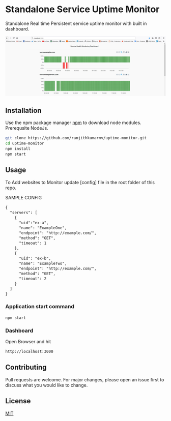 # Standalone Service Uptime Monitor

Standalone Real time Persistent service uptime monitor with built in dashboard.  

![Screenshot](sampleimgtwo.JPG)

## Installation

Use the npm package manager [npm](https://www.npmjs.com/) to download node modules. Prerequsite NodeJs.

```bash
git clone https://github.com/ranjithkumarmv/uptime-monitor.git
cd uptime-monitor
npm install
npm start
```

## Usage


To Add websites to Monitor update [config] file in the root folder of this repo.

SAMPLE CONFIG
```
{
  "servers": [
    {
      "uid":"ex-a",
      "name": "ExampleOne",
      "endpoint": "http://example.com/",
      "method": "GET",
      "timeout": 1
    },
    {
      "uid": "ex-b",
      "name": "ExampleTwo",
      "endpoint": "http://example.com/",
      "method": "GET",
      "timeout": 2
    }
  ]
}
```

### Application start command
```node
npm start
```
### Dashboard
Open Browser and hit
```bash
http://localhost:3000
```


## Contributing
Pull requests are welcome. For major changes, please open an issue first to discuss what you would like to change.



## License
[MIT](https://choosealicense.com/licenses/mit/)